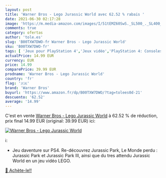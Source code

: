 ```yaml
---
layout: post
title: 'Warner Bros - Lego Jurassic World avec 62.52 % rabais '
date: 2021-06-30 02:17:28
image: 'https://m.media-amazon.com/images/I/51tEMZ60SwS._SL500_._SL400_.jpg'
comments: true
category: ofertas
author: 'tole.es'
slug: 'B00TXW7DWO-fr Warner Bros - Lego Jurassic World'
sku: 'B00TXW7DWO-fr'
tags: [ 'Jeux pour PlayStation 4','Jeux vidéo','PlayStation 4: Consoles, jeux et accessoires','warner bros', ]
actualPrice: 14.99 EUR
currency: EUR
price: 14.99
comparePrice: 39.99 EUR
prodname: 'Warner Bros - Lego Jurassic World'
country: 'fr'
flag: '🇫🇷'
brand: 'Warner Bros'
buyurl: 'https://www.amazon.fr/dp/B00TXW7DWO/?tag=tolees0d-21'
descuento: '62.52'
average: '14.99'
---
```


C'est en vente [Warner Bros - Lego Jurassic World](https://www.amazon.fr/dp/B00TXW7DWO/?tag=tolees0d-21)  à  62.52 % de réduction, prix final  14.99 EUR (original: 39.99 EUR) ici:

[![Warner Bros - Lego Jurassic World](https://m.media-amazon.com/images/I/51tEMZ60SwS._SL500_._SL400_.jpg)](https://www.amazon.fr/dp/B00TXW7DWO/?tag=tolees0d-21)

ℹ️:

- Jeu daventure sur PS4. Re-découvrez Jurassic Park, Le Monde perdu : Jurassic Park et Jurassic Park III, ainsi que du tres attendu Jurassic World en un jeu vidéo LEGO.

[🛒 Achète-le!!](https://www.amazon.fr/dp/B00TXW7DWO/?tag=tolees0d-21)
